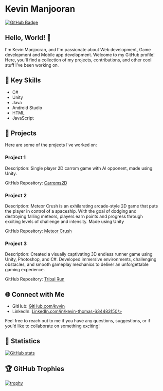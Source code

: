 # Kevin Manjooran

[![GitHub Badge](https://img.shields.io/github/followers/kvvin?label=Follow&style=social)](https://github.com/kvvin)

## Hello, World! 👋

I'm Kevin Manjooran, and I'm passionate about Web development, Game development and Mobile app development. Welcome to my GitHub profile! Here, you'll find a collection of my projects, contributions, and other cool stuff I've been working on.

## 🌟 Key Skills

- C#
- Unity
- Java
- Android Studio
- HTML
- JavaScript

## 🚀 Projects

Here are some of the projects I've worked on:

### Project 1

Description: Single player 2D carrom game with AI opponent, made using Unity.

GitHub Repository: [Carroms2D](https://github.com/kvvin/carroms2D.git)

### Project 2

Description: Meteor Crush is an exhilarating arcade-style 2D game that puts the player in control of a spaceship. With the goal of dodging and destroying falling meteors, players earn points and progress through exciting levels of challenge and intensity. Made using Unity

GitHub Repository: [Meteor Crush](https://github.com/Aakash2707/BulletProof.git)

### Project 3

Description: Created a visually captivating 3D endless runner game using Unity, Photoshop, and C#. Developed immersive environments, challenging obstacles, and smooth gameplay mechanics to deliver an unforgettable gaming experience.

GitHub Repository: [Tribal Run](https://github.com/kvvin/Tribal-Run-game-physics-project)

## 🌐 Connect with Me

- GitHub: [GitHub.com/kvvin](https://github.com/kvvin)
- LinkedIn: [LinkedIn.com/in/kevin-thomas-634483150/>](https://linkedin.com/in/kevin-thomas-634483150/)

Feel free to reach out to me if you have any questions, suggestions, or if you'd like to collaborate on something exciting!

## 👀 Statistics

[![GitHub stats](https://github-readme-stats.vercel.app/api?username=kvvin&count_private=true&show_icons=true&theme=dark)](https://github.com/kvvin)

## 🏆 GitHub Trophies

[![trophy](https://github-profile-trophy.vercel.app/?username=kvvin)](https://github.com/ryo-ma/kvvin)

